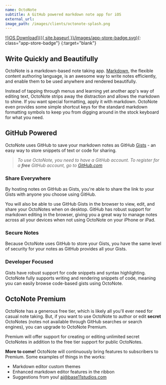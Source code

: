 ```yaml
---
name: OctoNote
subtitle: A GitHub powered markdown note app for iOS
external_url:
image_path: /images/clients/octonote-splash.png
---
```


[![iOS Download]({{ site.baseurl }}/images/app-store-badge.svg)](https://itunes.apple.com/us/app/fuzzzy-white-noise-for-sleep/id1336284372?ls=1&mt=8){: class="app-store-badge"}
{:target="blank"}

## Write Quickly and Beautifully

OctoNote is a markdown-based note taking app.  [Markdown](https://github.com/adam-p/markdown-here/wiki/Markdown-Cheatsheet), the flexible content authoring language, is an awesome way to write notes efficiently, and enable them to be used anywhere and rendered beautifully.

Instead of tapping through menus and learning yet another app's way of editing text, OctoNote strips away the distraction and allows the markdown to shine.  If you want special formatting, apply it with markdown. OctoNote even provides some simple shortcut keys for the standard markdown formatting symbols to keep you from digging around in the stock keyboard for what you need.

## GitHub Powered

OctoNote uses GitHub to save your markdown notes as GitHub [Gists](https://help.github.com/articles/about-gists/) - an easy way to store snippets of text or code for sharing.

> *To use OctoNote, you need to have a GitHub account.  To register for a **free** GitHub account, go to [GitHub.com](https://github.com/join)*

### Share Everywhere

By hosting notes on GitHub as Gists, you're able to share the link to your Gists with anyone you choose using GitHub.

You will also be able to use GitHub Gists in the browser to view, edit, and share your OctoNotes when on desktop.  GitHub has robust support for markdown editing in the browser, giving you a great way to manage notes across all your devices when not using OctoNote on your iPhone or iPad.

### Secure Notes

Because OctoNote uses GitHub to store your Gists, you have the same level of security for your notes as GitHub provides all your Gists.

### Developer Focused

Gists have robust support for code snippets and syntax highlighting. OctoNote fully supports writing and rendering snippets of code, meaning you can easily browse code-based gists using OctoNote.

## OctoNote Premium

OctoNote has a generous free tier, which is likely all you'll ever need for casual note taking.  But, if you want to use OctoNote to author or edit **secret** OctoNotes (notes not available through GitHub searches or search engines), you can upgrade to OctoNote Premium.

Premium will offer support for creating or editing unlimited secret OctoNotes in addition to the free tier support for public OctoNotes.

**More to come!** OctoNote will continuously bring features to subscribers to Premium.  Some examples of things in the works:

* Markdown editor custom themes
* Enhanced markdown editor features in the ribbon
* Suggestions from you! [aj@base11studios.com](mailto:aj@base11studios.com)
